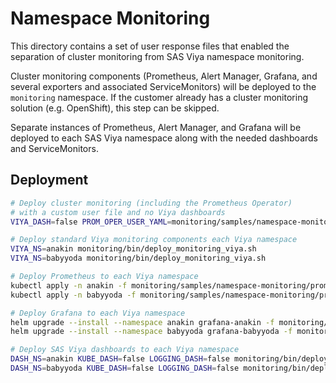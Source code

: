 # Namespace Monitoring

This directory contains a set of user response files that enabled the
separation of cluster monitoring from SAS Viya namespace monitoring.

Cluster monitoring components (Prometheus, Alert Manager, Grafana,
and several exporters and associated ServiceMonitors) will be deployed
to the `monitoring` namespace. If the customer already has a cluster
monitoring solution (e.g. OpenShift), this step can be skipped.

Separate instances of Prometheus, Alert Manager, and Grafana will be
deployed to each SAS Viya namespace along with the needed dashboards
and ServiceMonitors.

## Deployment

```bash
# Deploy cluster monitoring (including the Prometheus Operator)
# with a custom user file and no Viya dashboards
VIYA_DASH=false PROM_OPER_USER_YAML=monitoring/samples/namespace-monitoring/cluster-only-values-prom-operator.yaml monitoring/bin/deploy_monitoring_cluster.sh

# Deploy standard Viya monitoring components each Viya namespace
VIYA_NS=anakin monitoring/bin/deploy_monitoring_viya.sh
VIYA_NS=babyyoda monitoring/bin/deploy_monitoring_viya.sh

# Deploy Prometheus to each Viya namespace
kubectl apply -n anakin -f monitoring/samples/namespace-monitoring/prometheus-viya-anakin.yaml
kubectl apply -n babyyoda -f monitoring/samples/namespace-monitoring/prometheus-viya-babyyoda.yaml

# Deploy Grafana to each Viya namespace
helm upgrade --install --namespace anakin grafana-anakin -f monitoring/samples/namespace-monitoring/grafana-viya-anakin.yaml stable/grafana
helm upgrade --install --namespace babyyoda grafana-babyyoda -f monitoring/samples/namespace-monitoring/grafana-viya-babyyoda.yaml stable/grafana

# Deploy SAS Viya dashboards to each Viya namespace
DASH_NS=anakin KUBE_DASH=false LOGGING_DASH=false monitoring/bin/deploy_dashboards.sh
DASH_NS=babyyoda KUBE_DASH=false LOGGING_DASH=false monitoring/bin/deploy_dashboards.sh
```
